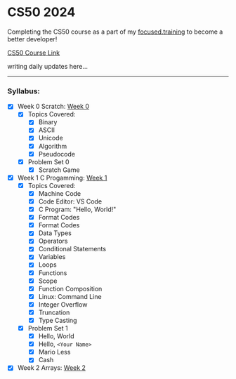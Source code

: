 # CS50 2024

Completing the CS50 course as a part of my [focused.training](https://github.com/nihalsheikh/focused.training) to become a better developer!

[CS50 Course Link](https://cs50.harvard.edu/x/2024/weeks/0/)

writing daily updates here...

---

### Syllabus:

- [x] Week 0 Scratch: [Week 0](week_0/NOTES.md)
    - [x] Topics Covered:
        - [x] Binary
        - [x] ASCII
        - [x] Unicode
        - [x] Algorithm
        - [x] Pseudocode

    - [x] Problem Set 0
        - [x] Scratch Game

- [x] Week 1 C Progamming: [Week 1](week_1/NOTES.md)
    - [x] Topics Covered:
        - [x] Machine Code
        - [x] Code Editor: VS Code
        - [x] C Program: "Hello, World!"
        - [x] Format Codes
        - [x] Format Codes
        - [x] Data Types
        - [x] Operators
        - [x] Conditional Statements
        - [x] Variables
        - [x] Loops
        - [x] Functions
        - [x] Scope
        - [x] Function Composition
        - [x] Linux: Command Line
        - [x] Integer Overflow
        - [x] Truncation
        - [x] Type Casting

    - [x] Problem Set 1
        - [x] Hello, World
        - [x] Hello, `<Your Name>`
        - [x] Mario Less
        - [x] Cash

- [x] Week 2 Arrays: [Week 2](week_2/NOTES.md)
